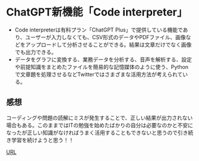 # ChatGPT新機能「Code interpreter」  
- Code interpreterは有料プラン「ChatGPT Plus」で提供している機能であり、ユーザーが入力しなくても、CSV形式のデータやPDFファイル、画像などをアップロードして分析させることができる。結果は文章だけでなく画像でも出力できる。
- データをグラフに変換する、業務データを分析する、音声を解析する、設定や前提知識をまとめたファイルを簡易的な記憶媒体のように使う、Pythonで文章題を処理させるなどTwitterではさまざまな活用方法が考えられている。
## 感想  
コーディングや問題の読解にミスが発生することで、正しい結果が出力されない場合もある。このままではITの勉強を始めたばかりの自分は必要なのかと不安になったが正しい知識がなければうまく活用することもできないと思うので引き続き学習を続けようと思う！！


[URL](https://www.itmedia.co.jp/news/articles/2307/10/news105.html)

